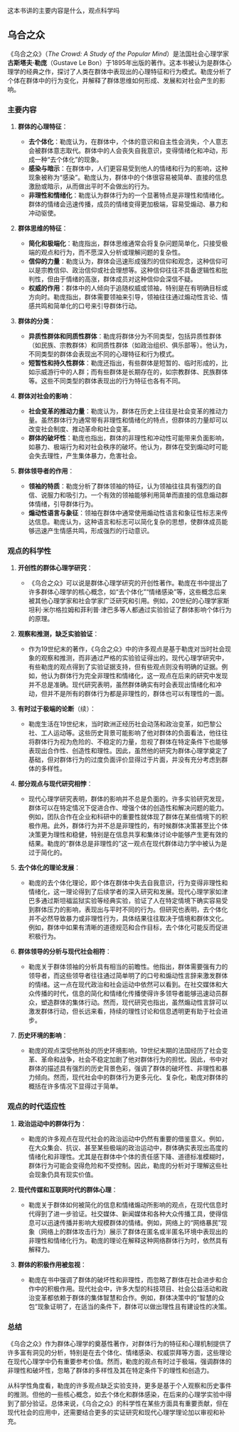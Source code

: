 这本书讲的主要内容是什么，观点科学吗

##  乌合之众

《乌合之众》（*The Crowd: A Study of the Popular Mind*）是法国社会心理学家 **古斯塔夫·勒庞**（Gustave Le Bon）于1895年出版的著作。这本书被认为是群体心理学的经典之作，探讨了人类在群体中表现出的心理特征和行为模式。勒庞分析了个体在群体中的行为变化，并解释了群体思维如何形成、发展和对社会产生的影响。

### 主要内容

1. **群体的心理特征**：
   - **去个体化**：勒庞认为，在群体中，个体的意识和自主性会消失，个人意志会被群体意志取代。群体中的人会丧失自我意识，变得情绪化和冲动，形成一种“去个体化”的现象。
   - **感染与暗示**：在群体中，人们更容易受到他人的情绪和行为的影响，这种现象被称为“感染”。勒庞认为，群体中的个体很容易被简单、直接的信息激励或暗示，从而做出平时不会做出的行为。
   - **非理性和情绪化**：勒庞认为群体行为的一个显著特点是非理性和情绪化。群体的情绪会迅速传播，成员的情绪变得更加极端，容易受煽动、暴力和冲动驱使。
  
2. **群体思维的特征**：
   - **简化和极端化**：勒庞指出，群体思维通常会将复杂问题简单化，只接受极端的观点和行为，而不愿深入分析或理解问题的复杂性。
   - **信仰的力量**：勒庞认为，群体会迅速形成强烈的信仰和观念，这种信仰可以是宗教信仰、政治信仰或社会理想等。这种信仰往往不具备逻辑性和批判性，但由于情绪的高涨，群体成员对这种信仰会深信不疑。
   - **权威的作用**：群体中的人倾向于追随权威或领袖，特别是在有明确目标或方向时。勒庞指出，群体需要领袖来引导，领袖往往通过煽动性言论、情感共鸣和简单化的口号来引导群体行动。

3. **群体的分类**：
   - **异质性群体和同质性群体**：勒庞将群体分为不同类型，包括异质性群体（如民族、宗教群体）和同质性群体（如政治组织、俱乐部等）。他认为，不同类型的群体会表现出不同的心理特征和行为模式。
   - **短暂性和持久性群体**：勒庞还指出，有些群体是短暂的、临时形成的，比如示威游行中的人群；而有些群体是长期存在的，如宗教群体、民族群体等。这些不同类型的群体表现出的行为特征也各有不同。

4. **群体对社会的影响**：
   - **社会变革的推动力量**：勒庞认为，群体在历史上往往是社会变革的推动力量。虽然群体行为通常带有非理性和情绪化的特点，但群体的力量却可以改变社会制度、推动革命和社会变革。
   - **群体的破坏性**：勒庞也指出，群体的非理性和冲动性可能带来负面影响，如暴力、极端行为和对社会秩序的破坏。他认为，群体在受到煽动时可能会失去理性，产生集体暴力，危害社会。

5. **群体领导者的作用**：
   - **领袖的特质**：勒庞分析了群体领袖的特征，认为领袖往往具有强烈的自信、说服力和吸引力。一个有效的领袖能够利用简单而直接的信息煽动群体情绪，引导群体行为。
   - **煽动性语言与象征**：领袖在群体中通常使用煽动性语言和象征性标志来传达信息。勒庞认为，这种语言和标志可以简化复杂的思想，使群体成员能够迅速产生情感共鸣，形成强烈的行动意识。

### 观点的科学性

1. **开创性的群体心理学研究**：
   - 《乌合之众》可以说是群体心理学研究的开创性著作。勒庞在书中提出了许多群体心理学的核心概念，如“去个体化”“情绪感染”等，这些概念后来被其他心理学家和社会学家广泛研究和引用。例如，20世纪的心理学家斯坦利·米尔格拉姆和菲利普·津巴多等人都通过实验验证了群体影响个体行为的原理。

2. **观察和推测，缺乏实验验证**：
   - 作为19世纪末的著作，《乌合之众》中的许多观点是基于勒庞对当时社会现象的观察和推测，而非通过严格的实验验证得出的。现代心理学研究中，有些勒庞的观点得到了实验证据支持，但有些观点则没有明确的证据。例如，他认为群体行为完全非理性和情绪化，这一观点在后来的研究中发现并不总是准确。现代研究表明，虽然群体确实有时会表现出情绪化和冲动，但并不是所有的群体行为都是非理性的，群体也可以有理性的一面。

3. **有时过于极端的论断**（续）：
   - 勒庞生活在19世纪末，当时欧洲正经历社会动荡和政治变革，如巴黎公社、工人运动等。这些历史背景可能影响了他对群体的负面看法，他往往将群体行为视为危险的、不稳定的力量，忽视了群体在特定条件下也能够表现出合作性、创造性和理性。因此，虽然他的研究为群体心理学奠定了基础，但对群体行为的过度负面评价显得过于片面，并没有充分考虑到群体的多样性。

4. **部分观点与现代研究相悖**：
   - 现代心理学研究表明，群体的影响并不总是负面的。许多实验研究发现，群体可以在特定情况下促进合作、增强个体的创造性和解决问题的能力。例如，团队合作在企业和科研中的重要性就体现了群体在某些情境下的积极作用。此外，群体行为并不总是非理性的，有时候群体决策甚至比个体决策更为理性和稳健，特别是在信息共享和集体讨论中能够产生更有效的结果。勒庞的“群体总是非理性的”这一观点在现代群体动力学中被认为是过于简化的。

5. **去个体化的理论发展**：
   - 勒庞的去个体化理论，即个体在群体中失去自我意识，行为变得非理性和情绪化，这一理论得到了后续学者的深入研究和发展。现代心理学家如津巴多通过斯坦福监狱实验等经典实验，验证了人在特定情境下确实容易受到群体压力的影响，表现出与平时不同的行为。但研究也表明，去个体化并不必然导致暴力或非理性行为，具体结果往往取决于情境和群体文化。例如，群体中如果有清晰的道德规范和合作目标，去个体化可能反而促进积极行为。

6. **群体领导的分析与现代社会相符**：
   - 勒庞关于群体领袖的分析具有相当的前瞻性。他指出，群体需要强有力的领导者，而这些领导者往往通过简单明了的口号和煽动性言辞来激发群体的情绪。这一点在现代政治和社会运动中依然可以看到。在社交媒体和大众传播的时代，信息的简化和情绪化传播使得许多领导者能够迅速动员群众，塑造群体的集体行动。然而，现代研究也指出，虽然煽动性言辞可以激发群体行动，但长远来看，持续的理性讨论和信息透明更有助于社会进步。

7. **历史环境的影响**：
   - 勒庞的观点深受他所处的历史环境影响，19世纪末期的法国经历了社会变革、革命和战争，社会不稳定加剧了他对群体行为的担忧。因此，书中对群体的描述具有强烈的历史背景色彩，强调了群体的破坏性、非理性和暴力倾向。然而，现代社会中的群体行为更多元化、复杂化，勒庞对群体的概括在许多情况下显得过于简单。

### 观点的时代适应性

1. **政治运动中的群体行为**：
   - 勒庞的许多观点在现代社会的政治运动中仍然有重要的借鉴意义。例如，在大众集会、抗议、甚至某些极端的政治运动中，群体确实表现出高度的情绪化和非理性。尤其是在群体中个体的责任感下降、道德标准模糊时，群体行为可能会变得危险和不受控制。因此，勒庞的分析对于理解这些社会现象仍具有现实价值。

2. **现代传媒和互联网时代的群体心理**：
   - 勒庞关于群体如何被简化的信息和情绪煽动所影响的观点，在现代信息时代得到了进一步验证。社交媒体、新闻媒体和各种大众传播工具，使得信息可以迅速传播并影响大规模群体的情绪。例如，网络上的“网络暴民”现象（网络上的群体攻击行为）展示了群体在匿名或半匿名环境中表现出的非理性和情绪化行为。勒庞的理论在解释这种网络群体行为时，依然具有解释力。

3. **群体的积极作用被忽视**：
   - 勒庞在书中强调了群体的破坏性和非理性，而忽略了群体在社会进步和合作中的积极作用。现代社会中，许多大型的科技项目、社会公益活动和政治变革都依赖于群体的集体智慧和合作。例如，群体决策中的“智慧的众包”现象证明了，在适当的条件下，群体可以做出理性且有建设性的决策。

### 总结

《乌合之众》作为群体心理学的奠基性著作，对群体行为的特征和心理机制提供了许多富有洞见的分析，特别是在去个体化、情绪感染、权威崇拜等方面，这些理论在现代心理学中仍有重要参考价值。然而，勒庞的观点有时过于极端，强调群体的非理性和破坏性，忽略了群体的多样性及其在特定条件下的理性和创造力。

从科学性角度看，勒庞的许多观点缺乏实验支持，更多是基于个人观察和历史事件的推测。但他的一些核心概念，如去个体化和群体感染，在后来的心理学实验中得到了部分验证。总体来说，《乌合之众》的科学性在某些方面具有重要贡献，但在现代社会的应用中，还需要结合更多的实证研究和现代心理学理论加以审视和补充。

